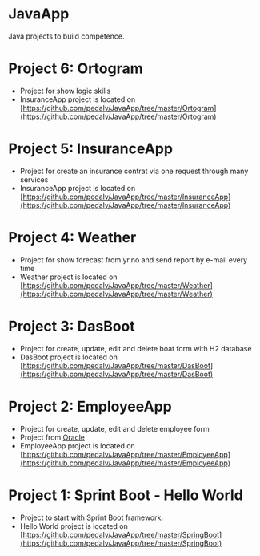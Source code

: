 # JavaApp
Java projects to build competence.

# Project 6: Ortogram
- Project for show logic skills
- InsuranceApp project is located on [https://github.com/pedalv/JavaApp/tree/master/Ortogram](https://github.com/pedalv/JavaApp/tree/master/Ortogram)

# Project 5: InsuranceApp
- Project for create an insurance contrat via one request through many services
- InsuranceApp project is located on [https://github.com/pedalv/JavaApp/tree/master/InsuranceApp](https://github.com/pedalv/JavaApp/tree/master/InsuranceApp)

# Project 4: Weather
- Project for show forecast from yr.no and send report by e-mail every time
- Weather project is located on [https://github.com/pedalv/JavaApp/tree/master/Weather](https://github.com/pedalv/JavaApp/tree/master/Weather)

# Project 3: DasBoot
- Project for create, update, edit and delete boat form with H2 database
- DasBoot project is located on [https://github.com/pedalv/JavaApp/tree/master/DasBoot](https://github.com/pedalv/JavaApp/tree/master/DasBoot)

# Project 2: EmployeeApp
- Project for create, update, edit and delete employee form
- Project from [Oracle](http://www.oracle.com/webfolder/technetwork/tutorials/obe/java/basic_app_embedded_tomcat/basic_app-tomcat-embedded.html#overview)
- EmployeeApp project is located on [https://github.com/pedalv/JavaApp/tree/master/EmployeeApp](https://github.com/pedalv/JavaApp/tree/master/EmployeeApp)

# Project 1: Sprint Boot - Hello World
- Project to start with Sprint Boot framework.
- Hello World project is located on [https://github.com/pedalv/JavaApp/tree/master/SpringBoot](https://github.com/pedalv/JavaApp/tree/master/SpringBoot)